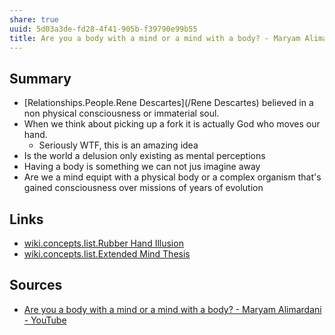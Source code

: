 ```yaml
---
share: true
uuid: 5d03a3de-fd28-4f41-905b-f39790e99b55
title: Are you a body with a mind or a mind with a body? - Maryam Alimardani
---
```

## Summary

* [Relationships.People.Rene Descartes](/Rene Descartes) believed in a non physical consciousness or immaterial soul.
* When we think about picking up a fork it is actually God who moves our hand.
  * Seriously WTF, this is an amazing idea
* Is the world a delusion only existing as mental perceptions
* Having a body is something we can not jus imagine away
* Are we a mind equipt with a physical body or a complex organism that's gained consciousness over missions of years of evolution

## Links

* [wiki.concepts.list.Rubber Hand Illusion](/95eaa7b6-77b1-424c-9f30-5824ad1d040e)
* [wiki.concepts.list.Extended Mind Thesis](/7d2aa71b-8979-4452-a1b3-bfd02a27848c)

## Sources

* [Are you a body with a mind or a mind with a body? - Maryam Alimardani - YouTube](https://www.youtube.com/watch?v=ILDy6kYU-xQ)